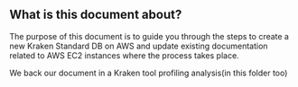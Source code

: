 ## What is this document about? 
The purpose of this document is to guide you through the steps to create a new Kraken Standard DB on AWS and update existing documentation related to AWS EC2 instances where the process takes place.

We back our document in a Kraken tool profiling analysis(in this folder too)
